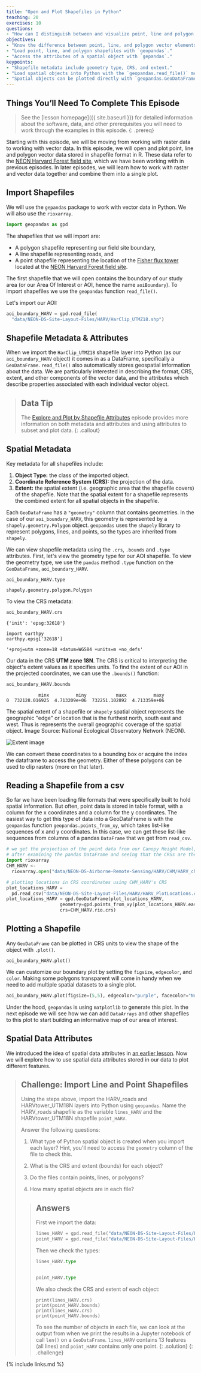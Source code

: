 ```yaml
---
title: "Open and Plot Shapefiles in Python"
teaching: 20
exercises: 10
questions:
- "How can I distinguish between and visualize point, line and polygon vector data?"
objectives:
- "Know the difference between point, line, and polygon vector elements."
- "Load point, line, and polygon shapefiles with `geopandas`."
- "Access the attributes of a spatial object with `gepandas`."
keypoints:
- "Shapefile metadata include geometry type, CRS, and extent."
- "Load spatial objects into Python with the `geopandas.read_file()` method."
- "Spatial objects can be plotted directly with `geopandas.GeoDataFrame.plot()`."
---
```


## Things You’ll Need To Complete This Episode
> See the [lesson homepage]({{ site.baseurl }}) for detailed information about the software,
> data, and other prerequisites you will need to work through the examples in this episode.
{: .prereq}

Starting with this episode, we will be moving from working with raster
data to working with vector data. In this episode, we will open and plot point, line and polygon vector data
stored in shapefile format in R. These data refer to the [NEON Harvard Forest field site](https://www.neonscience.org/field-sites/field-sites-map/HARV), which we have been working with in previous
episodes. In later episodes, we will learn how to work with raster and
vector data together and combine them into a single plot.

## Import Shapefiles

We will use the `gepandas` package to work with vector data in Python. We will also use the
`rioxarray`. 

```python
import geopandas as gpd
```

The shapefiles that we will import are:

* A polygon shapefile representing our field site boundary,
* A line shapefile representing roads, and
* A point shapefile representing the location of the [Fisher flux tower](https://www.neonscience.org/data-collection/flux-tower-measurements)
located at the [NEON Harvard Forest field site](https://www.neonscience.org/field-sites/field-sites-map/HARV).

The first shapefile that we will open contains the boundary of our study area
(or our Area Of Interest or AOI, hence the name `aoiBoundary`). To import
shapefiles we use the `geopandas` function `read_file()`.

Let's import our AOI:

```python
aoi_boundary_HARV = gpd.read_file(
  "data/NEON-DS-Site-Layout-Files/HARV/HarClip_UTMZ18.shp")
```

## Shapefile Metadata & Attributes

When we import the `HarClip_UTMZ18` shapefile layer into Python (as our
`aoi_boundary_HARV` object) it comes in as a DataFrame, specifically a `GeoDataFrame`. `read_file()` also automatically stores
geospatial information about the data. We are particularly interested in describing the format, CRS, extent, and other components of
the vector data, and the attributes which describe properties associated
with each individual vector object.

> ## Data Tip
> The [Explore and Plot by Shapefile Attributes]({{site.baseurl}}/10-vector-shapefile-attributes/)
> episode provides more information on both metadata and attributes
> and using attributes to subset and plot data.
{: .callout}

## Spatial Metadata
Key metadata for all shapefiles include:

1. **Object Type:** the class of the imported object.
2. **Coordinate Reference System (CRS):** the projection of the data.
3. **Extent:** the spatial extent (i.e. geographic area that the shapefile covers) of
the shapefile. Note that the spatial extent for a shapefile represents the combined
extent for all spatial objects in the shapefile.

Each `GeoDataFrame` has a `"geometry"` column that contains geometries. In the case of our `aoi_boundary_HARV`, this geometry is represented by a `shapely.geometry.Polygon` object. `geopandas` uses the `shapely` library to represent polygons, lines, and points, so the types are inherited from `shapely`.

We can view shapefile metadata using the `.crs`, `.bounds` and `.type` attributes. First, let's view the
geometry type for our AOI shapefile. To view the geometry type, we use the `pandas` method `.type` function on the `GeoDataFrame`, `aoi_boundary_HARV`.

```
aoi_boundary_HARV.type
```
```
shapely.geometry.polygon.Polygon
```

To view the CRS metadata:


```python
aoi_boundary_HARV.crs
```

```
{'init': 'epsg:32618'}
```

```
import earthpy
earthpy.epsg['32618']
```
```
'+proj=utm +zone=18 +datum=WGS84 +units=m +no_defs'
```

Our data in the CRS **UTM zone 18N**. The CRS is critical to 
interpreting the object's extent values as it specifies units. To find
the extent of our AOI in the projected coordinates, we can use the `.bounds()` function: 

```python
aoi_boundary_HARV.bounds
```

```
            minx          miny           maxx          maxy
0  732128.016925  4.713209e+06  732251.102892  4.713359e+06
```

The spatial extent of a shapefile or `shapely` spatial object represents the geographic "edge" or location that is the furthest north, south east and west. Thus is represents the overall geographic coverage of the spatial object. Image Source: National Ecological Observatory Network (NEON).

![Extent image](../images/dc-spatial-vector/spatial_extent.png)

We can convert these coordinates to a bounding box or acquire the index the dataframe to access the geometry. Either of these polygons can be used to clip rasters (more on that later). 

## Reading a Shapefile from a csv

So far we have been loading file formats that were specifically built to hold spatial information. But often, point data is stored in table format, with a column for the x coordinates and a column for the y coordinates. The easiest way to get this type of data into a GeoDataFrame is with the `geopandas` function `geopandas.points_from_xy`, which takes list-like sequences of x and y coordinates. In this case, we can get these list-like sequences from columns of a pandas `DataFrame` that we get from `read_csv`.

```python
# we get the projection of the point data from our Canopy Height Model, 
# after examining the pandas DataFrame and seeing that the CRSs are the same
import rioxarray
CHM_HARV <-
  rioxarray.open("data/NEON-DS-Airborne-Remote-Sensing/HARV/CHM/HARV_chmCrop.tif")

# plotting locations in CRS coordinates using CHM_HARV's CRS
plot_locations_HARV =
  pd.read_csv("data/NEON-DS-Site-Layout-Files/HARV/HARV_PlotLocations.csv")
plot_locations_HARV = gpd.GeoDataFrame(plot_locations_HARV, 
                    geometry=gpd.points_from_xy(plot_locations_HARV.easting, plot_locations_HARV.northing), 
                    crs=CHM_HARV.rio.crs)
```


## Plotting a Shapefile

Any `GeoDataFrame` can be plotted in CRS units to view the shape of the object with `.plot()`.

```{r}
aoi_boundary_HARV.plot()
```

We can customize our boundary plot by setting the 
`figsize`, `edgecolor`, and `color`. Making some polygons transparent will come in handy when we need to add multiple spatial datasets to a single plot.

```python
aoi_boundary_HARV.plot(figsize=(5,5), edgecolor="purple", facecolor="None")
```

Under the hood, `geopandas` is using `matplotlib` to generate this plot. In the next episode we will see how we can add `DataArrays` and other shapefiles to this plot to start building an informative map of our area of interest.

## Spatial Data Attributes
We introduced the idea of spatial data attributes in [an earlier lesson]({{site.baseurl}}/02-intro-to-vector-data). Now we will explore
how to use spatial data attributes stored in our data to plot
different features.



> ## Challenge: Import Line and Point Shapefiles
> 
> Using the steps above, import the HARV_roads and HARVtower_UTM18N layers into
> Python using `geopandas`. Name the HARV_roads shapefile as the variable `lines_HARV` and the HARVtower_UTM18N shapefile
> `point_HARV`.
> 
> Answer the following questions:
> 
> 1. What type of Python spatial object is created when you import each layer? 
>    Hint, you'll need to access the `geometry` column of the file to check this.
> 
> 2. What is the CRS and extent (bounds) for each object?
> 
> 3. Do the files contain points, lines, or polygons?
> 
> 4. How many spatial objects are in each file?
> 
> > ## Answers
> > 
> > First we import the data: 
> > ```python
> > lines_HARV = gpd.read_file("data/NEON-DS-Site-Layout-Files/HARV/HARV_roads.shp")
> > point_HARV = gpd.read_file("data/NEON-DS-Site-Layout-Files/HARV/HARVtower_UTM18N.shp")
> > ```
> > 
> > Then we check the types: 
> > ```python
> > lines_HARV.type
> > ```
> > ```
> > ```
> > ```python
> > point_HARV.type
> > ```
> > We also check the CRS and extent of each object: 
> > ```{r}
> > print(lines_HARV.crs)
> > print(point_HARV.bounds)
> > print(lines_HARV.crs)
> > print(point_HARV.bounds)
> > ```
> > To see the number of objects in each file, we can look at the output from when we print the results in a Jupyter notebook of call `len()` on a `GeoDataFrame`. 
> > `lines_HARV` contains 13 features (all lines) and `point_HARV` contains only one point. 
> {: .solution}
{: .challenge}

{% include links.md %}

